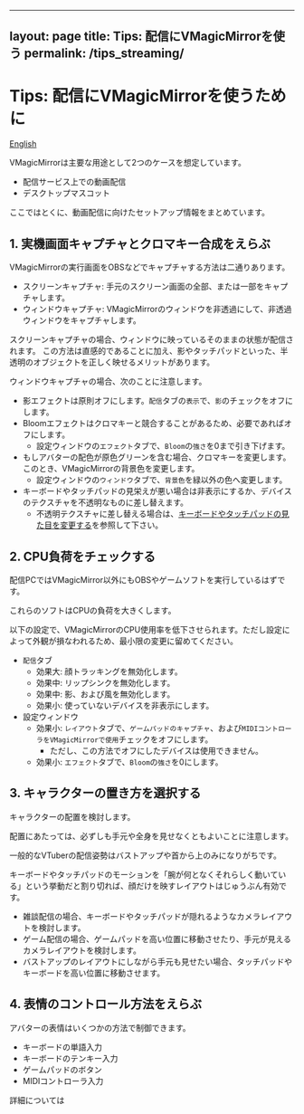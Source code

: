 
---
layout: page
title: Tips: 配信にVMagicMirrorを使う
permalink: /tips_streaming/
---

# Tips: 配信にVMagicMirrorを使うために

[English](./en_tips_streaming.html)

VMagicMirrorは主要な用途として2つのケースを想定しています。

* 配信サービス上での動画配信
* デスクトップマスコット

ここではとくに、動画配信に向けたセットアップ情報をまとめています。

## 1. 実機画面キャプチャとクロマキー合成をえらぶ

VMagicMirrorの実行画面をOBSなどでキャプチャする方法は二通りあります。

* スクリーンキャプチャ: 手元のスクリーン画面の全部、または一部をキャプチャします。
* ウィンドウキャプチャ: VMagicMirrorのウィンドウを非透過にして、非透過ウィンドウをキャプチャします。

スクリーンキャプチャの場合、ウィンドウに映っているそのままの状態が配信されます。
この方法は直感的であることに加え、影やタッチパッドといった、半透明のオブジェクトを正しく映せるメリットがあります。

ウィンドウキャプチャの場合、次のことに注意します。

* 影エフェクトは原則オフにします。`配信`タブの`表示`で、`影`のチェックをオフにします。
* Bloomエフェクトはクロマキーと競合することがあるため、必要であればオフにします。
    - 設定ウィンドウの`エフェクト`タブで、`Bloom`の`強さ`を0まで引き下げます。
* もしアバターの配色が原色グリーンを含む場合、クロマキーを変更します。このとき、VMagicMirrorの背景色を変更します。
    - 設定ウィンドウの`ウィンドウ`タブで、`背景色`を緑以外の色へ変更します。
* キーボードやタッチパッドの見栄えが悪い場合は非表示にするか、デバイスのテクスチャを不透明なものに差し替えます。
    - 不透明テクスチャに差し替える場合は、[キーボードやタッチパッドの見た目を変更する](./tips_change_textures.html)を参照して下さい。

## 2. CPU負荷をチェックする

配信PCではVMagicMirror以外にもOBSやゲームソフトを実行しているはずです。

これらのソフトはCPUの負荷を大きくします。

以下の設定で、VMagicMirrorのCPU使用率を低下させられます。ただし設定によって外観が損なわれるため、最小限の変更に留めてください。

* `配信`タブ
    * 効果大: 顔トラッキングを無効化します。
    * 効果中: リップシンクを無効化します。
    * 効果中: 影、および風を無効化します。
    * 効果小: 使っていないデバイスを非表示にします。
* 設定ウィンドウ
    * 効果小: `レイアウト`タブで、`ゲームパッドのキャプチャ`、および`MIDIコントローラをVMagicMirrorで使用`チェックをオフにします。
        - ただし、この方法でオフにしたデバイスは使用できません。
    * 効果小: `エフェクト`タブで、`Bloom`の`強さ`を0にします。


## 3. キャラクターの置き方を選択する

キャラクターの配置を検討します。

配置にあたっては、必ずしも手元や全身を見せなくともよいことに注意します。

一般的なVTuberの配信姿勢はバストアップや首から上のみになりがちです。

キーボードやタッチパッドのモーションを「腕が何となくそれらしく動いている」という挙動だと割り切れば、顔だけを映すレイアウトはじゅうぶん有効です。

* 雑談配信の場合、キーボードやタッチパッドが隠れるようなカメラレイアウトを検討します。
* ゲーム配信の場合、ゲームパッドを高い位置に移動させたり、手元が見えるカメラレイアウトを検討します。
* バストアップのレイアウトにしながら手元も見せたい場合、タッチパッドやキーボードを高い位置に移動させます。


## 4. 表情のコントロール方法をえらぶ

アバターの表情はいくつかの方法で制御できます。

* キーボードの単語入力
* キーボードのテンキー入力
* ゲームパッドのボタン
* MIDIコントローラ入力

詳細については

